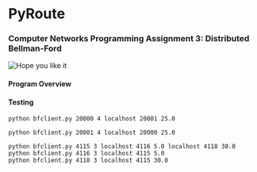 # PyRoute
### Computer Networks Programming Assignment 3: Distributed Bellman­-Ford

![Hope you like it](http://imgs.xkcd.com/comics/pillow_talk.jpg)

#### Program Overview


#### Testing
```
python bfclient.py 20000 4 localhost 20001 25.0
```
```
python bfclient.py 20001 4 localhost 20000 25.0
```
```
python bfclient.py 4115 3 localhost 4116 5.0 localhost 4118 30.0
python bfclient.py 4116 3 localhost 4115 5.0
python bfclient.py 4118 3 localhost 4115 30.0

```
